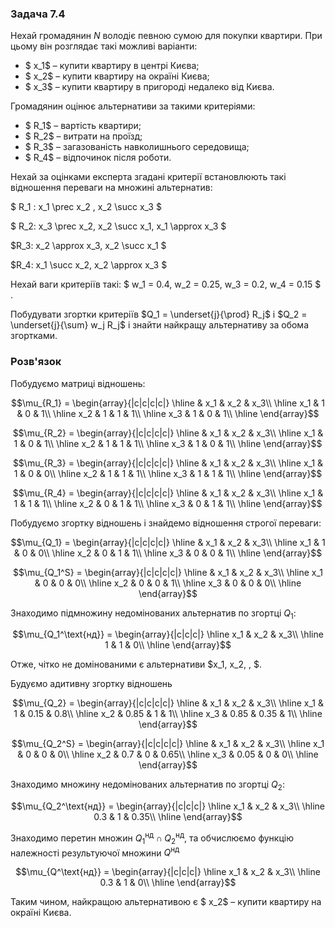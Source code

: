### Задача 7.4

Нехай громадянин $N$ володіє певною сумою для покупки квартири. При цьому він розглядає такі можливі варіанти:

- $ x_1$ – купити квартиру в центрі Києва;
- $ x_2$ – купити квартиру на окраїні Києва;
- $ x_3$ – купити квартиру в пригороді недалеко від Києва.
  
Громадянин оцінює альтернативи за такими критеріями: 

- $ R_1$ – вартість квартири; 
- $ R_2$ – витрати на проїзд; 
- $ R_3$ – загазованість навколишнього середовища; 
- $ R_4$ – відпочинок після роботи.

Нехай за оцінками експерта згадані критерії встановлюють такі відношення переваги на множині альтернатив:

$ R_1 :  x_1 \prec  x_2 ,  x_2 \succ x_3 $

$ R_2: x_3 \prec x_2, x_2 \succ x_1, x_1 \approx x_3 $

$R_3: x_2 \approx x_3, x_2 \succ x_1 $

$R_4: x_1 \succ x_2, x_2 \approx x_3 $

Нехай ваги критеріїв такі: $ w_1 = 0.4,  w_2 = 0.25,  w_3 = 0.2,  w_4 = 0.15 $ .

Побудувати згортки критеріїв  $Q_1 = \underset{j}{\prod}  R_j$ і $Q_2 = \underset{j}{\sum} w_j  R_j$ і знайти найкращу альтернативу за обома згортками.

### Розв'язок

Побудуємо матриці відношень:

$$\mu_{R_1} = \begin{array}{|c|c|c|c|} \hline
 & x_1 & x_2 & x_3\\ \hline
x_1 & 1 & 0 & 1\\ \hline
x_2 & 1 & 1 & 1\\ \hline
x_3 & 1 & 0 & 1\\ \hline
\end{array}$$

$$\mu_{R_2} = \begin{array}{|c|c|c|c|} \hline
 & x_1 & x_2 & x_3\\ \hline
x_1 & 1 & 0 & 1\\ \hline
x_2 & 1 & 1 & 1\\ \hline
x_3 & 1 & 0 & 1\\ \hline
\end{array}$$

$$\mu_{R_3} = \begin{array}{|c|c|c|c|} \hline
 & x_1 & x_2 & x_3\\ \hline
x_1 & 1 & 0 & 0\\ \hline
x_2 & 1 & 1 & 1\\ \hline
x_3 & 1 & 1 & 1\\ \hline
\end{array}$$

$$\mu_{R_4} = \begin{array}{|c|c|c|c|} \hline
 & x_1 & x_2 & x_3\\ \hline
x_1 & 1 & 1 & 1\\ \hline
x_2 & 0 & 1 & 1\\ \hline
x_3 & 0 & 1 & 1\\ \hline
\end{array}$$









Побудуємо згортку відношень і знайдемо відношення строгої переваги:

$$\mu_{Q_1} = \begin{array}{|c|c|c|c|} \hline
 & x_1 & x_2 & x_3\\ \hline
x_1 & 1 & 0 & 0\\ \hline
x_2 & 0 & 1 & 1\\ \hline
x_3 & 0 & 0 & 1\\ \hline
\end{array}$$

$$\mu_{Q_1^S} = \begin{array}{|c|c|c|c|} \hline
 & x_1 & x_2 & x_3\\ \hline
x_1 & 0 & 0 & 0\\ \hline
x_2 & 0 & 0 & 1\\ \hline
x_3 & 0 & 0 & 0\\ \hline
\end{array}$$


Знаходимо підмножину недомінованих альтернатив по згортці $Q_1$:

$$\mu_{Q_1^\text{нд}} = \begin{array}{|c|c|c|} \hline
x_1 & x_2 & x_3\\ \hline
1 & 1 & 0\\ \hline
\end{array}$$

Отже, чітко не домінованими є альтернативи $x_1, x_2, , $.

Будуємо адитивну згортку відношень

$$\mu_{Q_2} = \begin{array}{|c|c|c|c|} \hline
 & x_1 & x_2 & x_3\\ \hline
x_1 & 1 & 0.15 & 0.8\\ \hline
x_2 & 0.85 & 1 & 1\\ \hline
x_3 & 0.85 & 0.35 & 1\\ \hline
\end{array}$$


$$\mu_{Q_2^S} = \begin{array}{|c|c|c|c|} \hline
 & x_1 & x_2 & x_3\\ \hline
x_1 & 0 & 0 & 0\\ \hline
x_2 & 0.7 & 0 & 0.65\\ \hline
x_3 & 0.05 & 0 & 0\\ \hline
\end{array}$$


Знаходимо множину недомінованих альтернатив по згортці $Q_2$:

$$\mu_{Q_2^\text{нд}} = \begin{array}{|c|c|c|} \hline
x_1 & x_2 & x_3\\ \hline
0.3 & 1 & 0.35\\ \hline
\end{array}$$

Знаходимо перетин множин $Q_1^\text{нд} \cap Q_2^\text{нд}$, та обчислюємо функцію належності результуючої множини $Q^\text{нд}$

$$\mu_{Q^\text{нд}} = \begin{array}{|c|c|c|} \hline
x_1 & x_2 & x_3\\ \hline
0.3 & 1 & 0\\ \hline
\end{array}$$

Таким чином, найкращою альтернативою є $ x_2$ – купити квартиру на окраїні Києва.